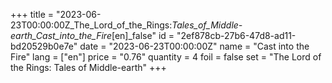 +++
title = "2023-06-23T00:00:00Z_The_Lord_of_the_Rings:_Tales_of_Middle-earth_Cast_into_the_Fire_[en]_false"
id = "2ef878cb-27b6-47d8-ad11-bd20529b0e7e"
date = "2023-06-23T00:00:00Z"
name = "Cast into the Fire"
lang = ["en"]
price = "0.76"
quantity = 4
foil = false
set = "The Lord of the Rings: Tales of Middle-earth"
+++
